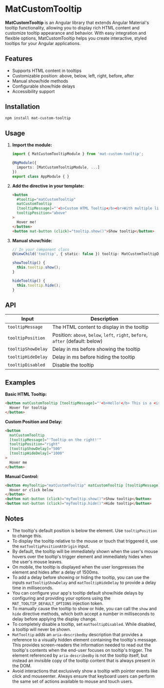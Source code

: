 # MatCustomTooltip

**MatCustomTooltip** is an Angular library that extends Angular Material's tooltip functionality, allowing you to display rich HTML content and customize tooltip appearance and behavior. With easy integration and flexible options, MatCustomTooltip helps you create interactive, styled tooltips for your Angular applications.

## Features

- Supports HTML content in tooltips
- Customizable position: above, below, left, right, before, after
- Manual show/hide methods
- Configurable show/hide delays
- Accessibility support

## Installation

```sh
npm install mat-custom-tooltip
```

## Usage

1. **Import the module:**

   ```typescript
   import { MatCustomTooltipModule } from 'mat-custom-tooltip';

   @NgModule({
     imports: [MatCustomTooltipModule, ...]
   })
   export class AppModule { }
   ```

2. **Add the directive in your template:**

   ```html
   <button
     #tooltip="matCustomTooltip"
     matCustomTooltip
     [tooltipMessage]="'<b>Custom HTML Tooltip</b><br>With multiple lines!'"
     tooltipPosition="above"
   >
     Hover me!
   </button>
   <button mat-button (click)="tooltip.show()">Show tooltip</button>
   ```

3. **Manual show/hide:**

   ```typescript
   // In your component class
   @ViewChild('tooltip', { static: false }) tooltip: MatCustomTooltipDirective;

   showTooltip() {
     this.tooltip.show();
   }

   hideTooltip() {
     this.tooltip.hide();
   }
   ```

## API

| Input                | Description                                                                 |
|----------------------|-----------------------------------------------------------------------------|
| `tooltipMessage`     | The HTML content to display in the tooltip                                  |
| `tooltipPosition`    | Position: `above`, `below`, `left`, `right`, `before`, `after` (default: below) |
| `tooltipShowDelay`   | Delay in ms before showing the tooltip                                      |
| `tooltipHideDelay`   | Delay in ms before hiding the tooltip                                       |
| `tooltipDisabled`    | Disable the tooltip                                                         |

## Examples

**Basic HTML Tooltip:**
```html
<button matCustomTooltip [tooltipMessage]="'<b>Hello!</b> This is a <i>custom</i> tooltip.'">
  Hover for tooltip
</button>
```

**Custom Position and Delay:**
```html
<button
  matCustomTooltip
  [tooltipMessage]="'Tooltip on the right!'"
  tooltipPosition="right"
  [tooltipShowDelay]="500"
  [tooltipHideDelay]="1000"
>
  Hover me
</button>
```

**Manual Control:**
```html
<button #myTooltip="matCustomTooltip" matCustomTooltip [tooltipMessage]="'Manual tooltip'">
  Hover or click below
</button>
<button mat-button (click)="myTooltip.show()">Show tooltip</button>
<button mat-button (click)="myTooltip.hide()">Hide tooltip</button>
```

## Notes

- The tooltip's default position is below the element. Use `tooltipPosition` to change this.
- To display the tooltip relative to the mouse or touch that triggered it, use the `matTooltipPositionAtOrigin` input.
- By default, the tooltip will be immediately shown when the user's mouse hovers over the tooltip's trigger element and immediately hides when the user's mouse leaves.
- On mobile, the tooltip is displayed when the user longpresses the element and hides after a delay of 1500ms.
- To add a delay before showing or hiding the tooltip, you can use the inputs `matTooltipShowDelay` and `matTooltipHideDelay` to provide a delay time in milliseconds.
- You can configure your app's tooltip default show/hide delays by configuring and providing your options using the `MAT_TOOLTIP_DEFAULT_OPTIONS` injection token.
- To manually cause the tooltip to show or hide, you can call the `show` and `hide` directive methods, which both accept a number in milliseconds to delay before applying the display change.
- To completely disable a tooltip, set `matTooltipDisabled`. While disabled, a tooltip will never be shown.
- `MatTooltip` adds an `aria-describedby` description that provides a reference to a visually hidden element containing the tooltip's message. This provides screen-readers the information needed to read out the tooltip's contents when the end-user focuses on tooltip's trigger. The element referenced by `aria-describedby` is not the tooltip itself, but instead an invisible copy of the tooltip content that is always present in the DOM.
- Avoid interactions that exclusively show a tooltip with pointer events like click and mouseenter. Always ensure that keyboard users can perform the same set of actions available to mouse and touch users.